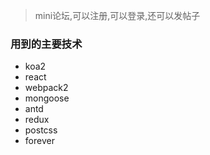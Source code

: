 > mini论坛,可以注册,可以登录,还可以发帖子


### 用到的主要技术

- koa2
- react
- webpack2
- mongoose
- antd
- redux
- postcss
- forever
